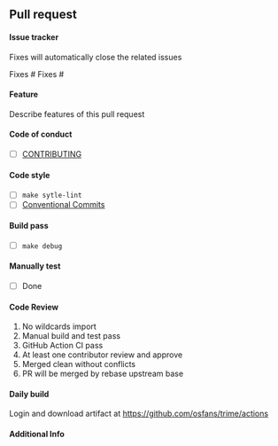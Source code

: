 ## Pull request

#### Issue tracker
Fixes will automatically close the related issues
<!-- Each issue should be on it's own line -->
Fixes #
Fixes # 

#### Feature
Describe features of this pull request

#### Code of conduct
- [ ] [CONTRIBUTING](CONTRIBUTING.md)

#### Code style
- [ ] `make sytle-lint`
- [ ] [Conventional Commits](https://www.conventionalcommits.org/)

#### Build pass
- [ ] `make debug`

#### Manually test
- [ ] Done

#### Code Review
1. No wildcards import
2. Manual build and test pass
3. GitHub Action CI pass
4. At least one contributor review and approve
5. Merged clean without conflicts
6. PR will be merged by rebase upstream base

#### Daily build
Login and download artifact at https://github.com/osfans/trime/actions

#### Additional Info

